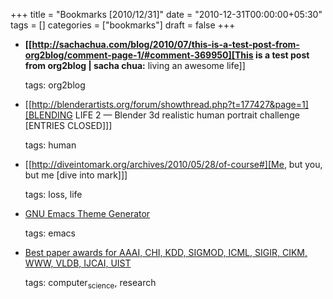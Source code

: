 +++
title = "Bookmarks [2010/12/31]"
date = "2010-12-31T00:00:00+05:30"
tags = []
categories = ["bookmarks"]
draft = false
+++

-   **[[<http://sachachua.com/blog/2010/07/this-is-a-test-post-from-org2blog/comment-page-1/#comment-369950][This> is a test post from org2blog | sacha chua:** living an awesome life]]

    tags: org2blog

-   [[<http://blenderartists.org/forum/showthread.php?t=177427&page=1][BLENDING> LIFE 2 — Blender 3d realistic human portrait challenge [ENTRIES CLOSED]]]

    tags: human

-   [[<http://diveintomark.org/archives/2010/05/28/of-course#][Me>, but you, but me [dive into mark]]]

    tags: loss, life

-   [GNU Emacs Theme Generator](http://elpa.gnu.org/themes/)

    tags: emacs

-   [Best paper awards for AAAI, CHI, KDD, SIGMOD, ICML, SIGIR, CIKM, WWW, VLDB, IJCAI, UIST](http://jeffhuang.com/best_paper_awards.html)

    tags: computer<sub>science</sub>, research
